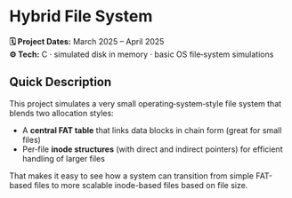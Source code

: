 
# Hybrid File System

**🗓️ Project Dates:** March 2025 – April 2025  
**⚙️ Tech:** C · simulated disk in memory · basic OS file‑system simulations

## Quick Description

This project simulates a very small operating‑system‑style file system that blends two allocation styles:

- A **central FAT table** that links data blocks in chain form (great for small files)  
- Per‑file **inode structures** (with direct and indirect pointers) for efficient handling of larger files

That makes it easy to see how a system can transition from simple FAT-based files to more scalable inode-based files based on file size.
